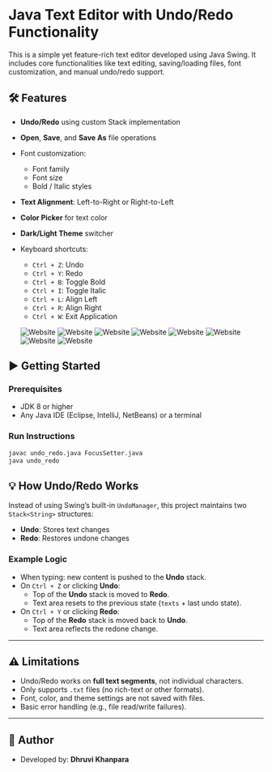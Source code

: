 # Java Text Editor with Undo/Redo Functionality

This is a simple yet feature-rich text editor developed using Java Swing. It includes core functionalities like text editing, saving/loading files, font customization, and manual undo/redo support.

## 🛠 Features

- **Undo/Redo** using custom Stack implementation
- **Open**, **Save**, and **Save As** file operations
- Font customization:
  - Font family
  - Font size
  - Bold / Italic styles
- **Text Alignment**: Left-to-Right or Right-to-Left
- **Color Picker** for text color
- **Dark/Light Theme** switcher
- Keyboard shortcuts:
  - `Ctrl + Z`: Undo
  - `Ctrl + Y`: Redo
  - `Ctrl + B`: Toggle Bold
  - `Ctrl + I`: Toggle Italic
  - `Ctrl + L`: Align Left
  - `Ctrl + R`: Align Right
  - `Ctrl + W`: Exit Application

  ![Website](assests/Editor.png)
  ![Website](assests/Dark-mode.png)
  ![Website](assests/Color-Picker.png)
  ![Website](assests/Font-Style.png)
  ![Website](assests/Left-Alignment.png)
  ![Website](assests/Save-option.png)
  ![Website](assests/Open-file-option.png)
  ![Website](assests/Open-file-View.png)

## ▶️ Getting Started

### Prerequisites

- JDK 8 or higher
- Any Java IDE (Eclipse, IntelliJ, NetBeans) or a terminal

### Run Instructions

```bash
javac undo_redo.java FocusSetter.java
java undo_redo
```

## 💡 How Undo/Redo Works

Instead of using Swing’s built-in `UndoManager`, this project maintains two `Stack<String>` structures:

- **Undo**: Stores text changes
- **Redo**: Restores undone changes

### Example Logic

- When typing: new content is pushed to the **Undo** stack.
- On `Ctrl + Z` or clicking **Undo**:
  - Top of the **Undo** stack is moved to **Redo**.
  - Text area resets to the previous state (`texts` + last undo state).
- On `Ctrl + Y` or clicking **Redo**:
  - Top of the **Redo** stack is moved back to **Undo**.
  - Text area reflects the redone change.

---

## ⚠️ Limitations

- Undo/Redo works on **full text segments**, not individual characters.
- Only supports `.txt` files (no rich-text or other formats).
- Font, color, and theme settings are not saved with files.
- Basic error handling (e.g., file read/write failures).

---

## 📌 Author

- Developed by: **Dhruvi Khanpara**
